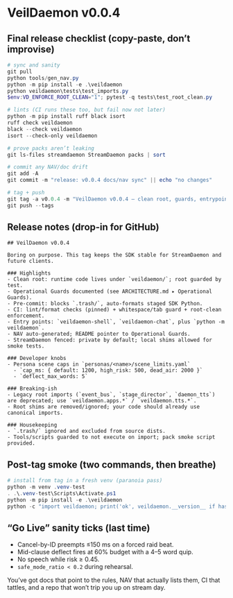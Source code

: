 # VeilDaemon v0.0.4

## Final release checklist (copy-paste, don’t improvise)

```powershell
# sync and sanity
git pull
python tools/gen_nav.py
python -m pip install -e .\veildaemon
python veildaemon\tests\test_imports.py
$env:VD_ENFORCE_ROOT_CLEAN="1"; pytest -q tests\test_root_clean.py

# lints (CI runs these too, but fail now not later)
python -m pip install ruff black isort
ruff check veildaemon
black --check veildaemon
isort --check-only veildaemon

# prove packs aren’t leaking
git ls-files streamdaemon StreamDaemon packs | sort

# commit any NAV/doc drift
git add -A
git commit -m "release: v0.0.4 docs/nav sync" || echo "no changes"

# tag + push
git tag -a v0.0.4 -m "VeilDaemon v0.0.4 — clean root, guards, entrypoints"
git push --tags
```

## Release notes (drop-in for GitHub)

```text
## VeilDaemon v0.0.4

Boring on purpose. This tag keeps the SDK stable for StreamDaemon and future clients.

### Highlights
- Clean root: runtime code lives under `veildaemon/`; root guarded by test.
- Operational Guards documented (see ARCHITECTURE.md ▸ Operational Guards).
- Pre-commit: blocks `.trash/`, auto-formats staged SDK Python.
- CI: lint/format checks (pinned) + whitespace/tab guard + root-clean enforcement.
- Entry points: `veildaemon-shell`, `veildaemon-chat`, plus `python -m veildaemon`.
- NAV auto-generated; README pointer to Operational Guards.
- StreamDaemon fenced: private by default; local shims allowed for smoke tests.

### Developer knobs
- Persona scene caps in `personas/<name>/scene_limits.yaml`
  - `cap_ms: { default: 1200, high_risk: 500, dead_air: 2000 }`
  - `deflect_max_words: 5`

### Breaking-ish
- Legacy root imports (`event_bus`, `stage_director`, `daemon_tts`) are deprecated; use `veildaemon.apps.*` / `veildaemon.tts.*`.
- Root shims are removed/ignored; your code should already use canonical imports.

### Housekeeping
- `.trash/` ignored and excluded from source dists.
- Tools/scripts guarded to not execute on import; pack smoke script provided.
```

## Post-tag smoke (two commands, then breathe)

```powershell
# install from tag in a fresh venv (paranoia pass)
python -m venv .venv-test
. .\.venv-test\Scripts\Activate.ps1
python -m pip install -e .\veildaemon
python -c "import veildaemon; print('ok', veildaemon.__version__ if hasattr(veildaemon,'__version__') else 'nover')"
```

## “Go Live” sanity ticks (last time)

* Cancel-by-ID preempts ≤150 ms on a forced raid beat.
* Mid-clause deflect fires at 60% budget with a 4–5 word quip.
* No speech while risk ≥ 0.45.
* `safe_mode_ratio < 0.2` during rehearsal.

You’ve got docs that point to the rules, NAV that actually lists them, CI that tattles, and a repo that won’t trip you up on stream day.

